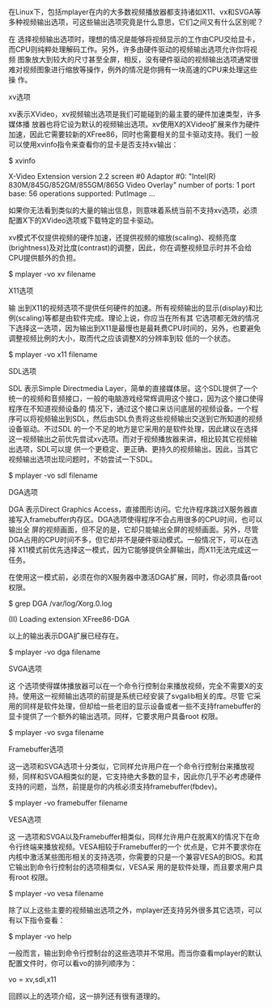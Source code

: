 在Linux下，包括mplayer在内的大多数视频播放器都支持诸如X11、vx和SVGA等多种视频输出选项，可这些输出选项究竟是什么意思，它们之间又有什么区别呢？

在 选择视频输出选项时，理想的情况是能够将视频显示的工作由CPU交给显卡，而CPU则纯粹处理解码工作。另外，许多由硬件驱动的视频输出选项允许你将视频 图象放大到较大的尺寸甚至全屏，相反，没有硬件驱动的视频输出选项通常很难对视频图象进行缩放等操作，例外的情况是你拥有一块高速的CPU来处理这些操 作。

xv选项

xv表示XVideo，xv视频输出选项是我们可能碰到的最主要的硬件加速类型，许多媒体播 放器也将它设为默认的视频输出选项。xv使用X的XVideo扩展来作为硬件加速，因此它需要较新的XFree86，同时也需要相关的显卡驱动支持。我们 一般可以使用xvinfo指令来查看你的显卡是否支持xv输出：

 $ xvinfo

 X-Video Extension version 2.2         screen #0 
 Adaptor #0: "Intel(R) 830M/845G/852GM/855GM/865G Video Overlay" 
 number of ports: 1 
 port base: 56 
 operations supported: PutImage 
  … 

如果你无法看到类似的大量的输出信息，则意味着系统当前不支持xv选项，必须配置X下的XVideo选项或下载特定的显卡驱动。

xv模式不仅提供视频的硬件加速，还提供视频的缩放(scaling)、视频亮度(brightness)及对比度(contrast)的调整，因此，你在调整视频显示时并不会给CPU提供额外的负担。

 $ mplayer -vo xv filename 

X11选项

输 出到X11的视频选项不提供任何硬件的加速。所有视频输出的显示(display)和比例(scaling)等都是由软件完成。理论上说，你应当在所有其 它选项都无效的情况下选择这一选项，因为输出到X11是最慢也是最耗费CPU时间的，另外，也要避免调整视频比例的大小，取而代之应该调整X的分辨率到较 低的一个状态。

 $ mplayer -vo x11 filename

SDL选项

SDL 表示Simple Directmedia Layer，简单的直接媒体层。这个SDL提供了一个统一的视频和音频接口，一般的电脑游戏经常辉调用这个接口，因为这个接口使得程序在不知道视频设备的 情况下，通过这个接口来访问底层的视频设备。一个程序可以将视频输出到SDL，然后由SDL负责将这些视频输出交送到它所知道的视频设备驱动。不过SDL 的一个不足的地方是它采用的是软件处理，因此建议在选择这一视频输出之前优先尝试xv选项。而对于视频播放器来讲，相比较其它视频输出选项，SDL可以提 供一个更稳定、更正确、更持久的视频输出。因此，当其它视频输出选项出现问题时，不妨尝试一下SDL。

 $ mplayer -vo sdl filename

DGA选项

DGA 表示Direct Graphics Access，直接图形访问。它允许程序跳过X服务器直接写入framebuffer内存区。DGA选项使得程序不会占用很多的CPU时间，也可以输出全 屏的视频画面，但不足的是，它却只能输出全屏的视频画面。另外，尽管DGA占用的CPU时间不多，但它却并不是硬件驱动模式。一般情况下，可以在选择 X11模式前优先选择这一模式，因为它能够提供全屏输出，而X11无法完成这一任务。

在使用这一模式前，必须在你的X服务器中激活DGA扩展，同时，你必须具备root权限。

 $ grep DGA /var/log/Xorg.0.log

 (II) Loading extension XFree86-DGA

以上的输出表示DGA扩展已经存在。

 $ mplayer -vo dga filename

SVGA选项

这 个选项使得媒体播放器可以在一个命令行控制台来播放视频，完全不需要X的支持。使用这一视频输出选项的前提是系统已经安装了svgalib相关的库。尽管 它采用的同样是软件处理，但却给一些老旧的显示设备或者一些不支持framebuffer的显卡提供了一个额外的输出选项。同样，它要求用户具备root 权限。

 $ mplayer -vo svga filename

Framebuffer选项

这一选项和SVGA选项十分类似，它同样允许用户在一个命令行控制台来播放视频，同样和SVGA相类似的是，它支持绝大多数的显卡，因此你几乎不必考虑硬件支持的问题，当然，前提是你的内核必须支持framebuffer(fbdev)。

 $ mplayer -vo framebuffer filename

VESA选项

这 一选项和SVGA以及Framebuffer相类似，同样允许用户在脱离X的情况下在命令行终端来播放视频。VESA相较于Framebuffer的一个 优点是，它并不要求你在内核中激活某些图形相关的支持选项，你需要的只是一个兼容VESA的BIOS。和其它输出到命令行控制台的选项相类似，VESA采 用的是软件处理，而且要求用户具有root 权限。

 $ mplayer -vo vesa filename

除了以上这些主要的视频输出选项之外，mplayer还支持另外很多其它选项，可以有以下指令查看：

 $ mplayer -vo help

一般而言，输出到命令行控制台的这些选项并不常用。而当你查看mplayer的默认配置文件时，你可以看vo的排列顺序为：

 vo = xv,sdl,x11

回顾以上的选项介绍，这一排列还有很有道理的。
